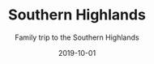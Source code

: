 ---
slug: "highlands"
title: "Southern Highlands"
subtitle: "Family trip to the Southern Highlands"
date: "2019-10-01"
type: "photoAlbum"
featuredImage: "https://res.cloudinary.com/samuelfchen/image/upload/c_thumb,h_400,w_1000/v1614435694/albums/highlands/Highlands_eh-1-3_igek3l.jpg"
---